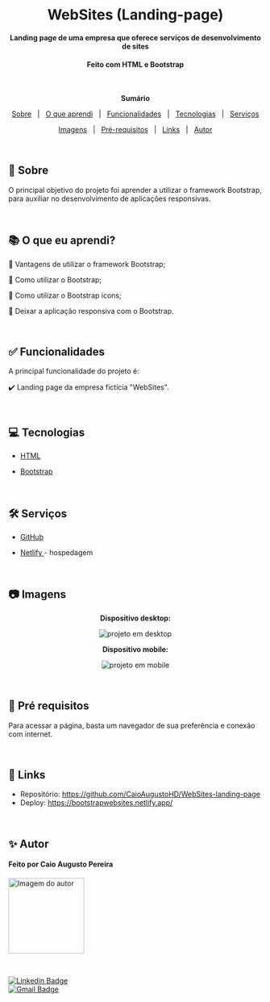 <h1 align="center">WebSites (Landing-page)</h1>
<h4 align="center">Landing page de uma empresa que oferece serviços de desenvolvimento de sites</h4>
<h4 align="center">Feito com HTML e Bootstrap</h4>

 &#xa0;

**<p align="center">Sumário</p>**
<p align="center">
<a href="#dart-sobre">Sobre</a> &#xa0; | &#xa0;
<a href="#books-O-que-eu-aprendi">O que aprendi</a> &#xa0; | &#xa0;
<a href="#white_check_mark-funcionalidades">Funcionalidades</a> &#xa0; | &#xa0;
<a href="#computer-tecnologias">Tecnologias</a> &#xa0; | &#xa0;
<a href="#hammer_and_wrench-serviços">Serviços</a>
</p>
<p align="center">
<a href="#camera-imagens">Imagens</a> &#xa0; | &#xa0;
<a href="#scroll-pré-requisitos">Pré-requisitos</a> &#xa0; | &#xa0;
<a href="#link-links">Links</a> &#xa0; | &#xa0;
<a href="#sparkles-autor">Autor</a>
</p>

 &#xa0;
 
## :dart: Sobre
<p>O principal objetivo do projeto foi aprender a utilizar o framework Bootstrap, para auxiliar no desenvolvimento de aplicações responsivas.</p>

&#xa0;

## :books: O que eu aprendi?

📌 Vantagens de utilizar o framework Bootstrap;

📌 Como utilizar o Bootstrap;

📌 Como utilizar o Bootstrap icons;

📌 Deixar a aplicação responsiva com o Bootstrap.


&#xa0;

## :white_check_mark: Funcionalidades
A principal funcionalidade do projeto é:

✔️ Landing page da empresa fictícia "WebSites".

&#xa0;

## :computer: Tecnologias
* [HTML](https://developer.mozilla.org/pt-BR/docs/Web/HTML)

* [Bootstrap](https://getbootstrap.com/)

&#xa0;

## :hammer_and_wrench: Serviços
* <a href="https://github.com/">GitHub</a>

* <a href="https://www.netlify.com/">Netlify </a>- hospedagem


&#xa0;

## :camera: Imagens
**<p align="center">Dispositivo desktop:</p>**
<div align="center">
  <img src="img/projetodesktop.png" alt="projeto em desktop">
</div>

**<p align="center">Dispositivo mobile:</p>**
<div align="center">
  <img src="img/projetomobile.png" alt="projeto em mobile">
</div>


&#xa0;


## :scroll: Pré requisitos
Para acessar a página, basta um navegador de sua preferência e conexão com internet.

&#xa0;

## :link: Links
* Repositório: https://github.com/CaioAugustoHD/WebSites-landing-page
* Deploy: https://bootstrapwebsites.netlify.app/

&#xa0;

## :sparkles: Autor

<h4>Feito por Caio Augusto Pereira</h4>

<a href="https://github.com/CaioAugustoHD">
<img src="https://github.com/CaioAugustoHD.png" width="150px" alt="Imagem do autor">
</a>

&#xa0;

[![Linkedin Badge](https://img.shields.io/badge/-Caio%20Augusto%20Pereira-blue?style=flat-square&logo=Linkedin&logoColor=white&link=https://www.linkedin.com/in/caio-augusto-cap/)](https://www.linkedin.com/in/caio-augusto-cap/)<br>
[![Gmail Badge](https://img.shields.io/badge/-caioaugustosbs@gmail.com-c14438?style=flat-square&logo=Gmail&logoColor=white&link=mailto:caioaugustosbs@gmail.com)](mailto:caioaugustosbs@gmail.com)

